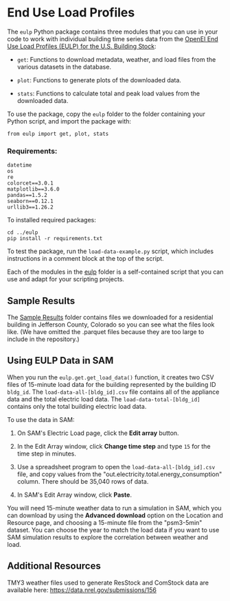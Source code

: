 # End Use Load Profiles

The `eulp` Python package contains three modules that you can use in your code to work with individual building time series data from the <a href="https://data.openei.org/submissions/4520">OpenEI End Use Load Profiles (EULP) for the U.S. Building Stock</a>:

* `get`: Functions to download metadata, weather, and load files from the various datasets in the database.

* `plot`: Functions to generate plots of the downloaded data.

* `stats`: Functions to calculate total and peak load values from the downloaded data.

To use the package, copy the `eulp` folder to the folder containing your Python script, and import the package with:

```
from eulp import get, plot, stats
```

### Requirements:

```
datetime
os
re
colorcet==3.0.1
matplotlib==3.6.0
pandas==1.5.2
seaborn==0.12.1
urllib3==1.26.2
```

To installed required packages:

```
cd ../eulp
pip install -r requirements.txt
```

To test the package, run the `load-data-example.py` script, which includes instructions in a comment block at the top of the script.

Each of the modules in the [eulp](./eulp) folder is a self-contained script that you can use and adapt for your scripting projects.

## Sample Results

The [Sample Results](./Sample%20Results) folder contains files we downloaded for a residential building in Jefferson County, Colorado so you can see what the files look like. (We have omitted the .parquet files because they are too large to include in the repository.)

## Using EULP Data in SAM

When you run the `eulp.get.get_load_data()` function, it creates two CSV files of 15-minute load data for the building represented by the building ID `bldg_id`. The `load-data-all-[bldg_id].csv` file contains all of the appliance data and the total electric load data. The `load-data-total-[bldg_id]` contains only the total building electric load data.

To use the data in SAM:

1. On SAM's Electric Load page, click the **Edit array** button.

2. In the Edit Array window, click **Change time step** and type `15` for the time step in minutes.

3. Use a spreadsheet program to open the `load-data-all-[bldg_id].csv` file, and copy values from the "out.electricity.total.energy_consumption" column. There should be 35,040 rows of data.

4. In SAM's Edit Array window, click **Paste**.

You will need 15-minute weather data to run a simulation in SAM, which you can download by using the **Advanced download** option on the Location and Resource page, and choosing a 15-minute file from the "psm3-5min" dataset. You can choose the year to match the load data if you want to use SAM simulation results to explore the correlation between weather and load.

## Additional Resources

TMY3 weather files used to generate ResStock and ComStock data are available here: https://data.nrel.gov/submissions/156
